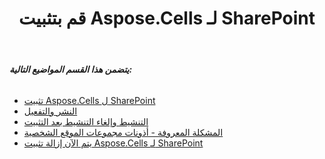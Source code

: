 ﻿---
title: قم بتثبيت Aspose.Cells لـ SharePoint
type: docs
weight: 50
url: /ar/sharepoint/install-aspose-cells-for-sharepoint/
---
###### **يتضمن هذا القسم المواضيع التالية:**
- [تثبيت Aspose.Cells ل SharePoint](/cells/ar/sharepoint/installing-aspose-cells-for-sharepoint/)
- [النشر والتفعيل](/cells/ar/sharepoint/deployment-and-activation/)
- [التنشيط وإلغاء التنشيط بعد التثبيت](/cells/ar/sharepoint/activation-and-deactivation-after-installation/)
- [المشكلة المعروفة - أذونات مجموعات الموقع الشخصية](/cells/ar/sharepoint/known-issue-permissions-to-personal-site-collections/)
- [يتم الآن إزالة تثبيت Aspose.Cells لـ SharePoint](/cells/ar/sharepoint/uninstalling-aspose-cells-for-sharepoint/)
